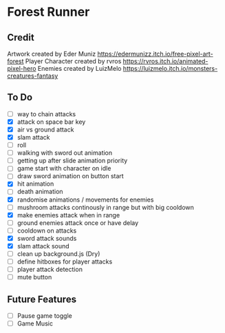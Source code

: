 # Forest Runner

## Credit

Artwork created by Eder Muniz
https://edermunizz.itch.io/free-pixel-art-forest
Player Character created by rvros
https://rvros.itch.io/animated-pixel-hero
Enemies created by LuizMelo
https://luizmelo.itch.io/monsters-creatures-fantasy

## To Do

- [ ] way to chain attacks
- [x] attack on space bar key
- [x] air vs ground attack
- [x] slam attack
- [ ] roll
- [ ] walking with sword out animation
- [ ] getting up after slide animation priority
- [ ] game start with character on idle
- [ ] draw sword animation on button start
- [x] hit animation
- [ ] death animation
- [x] randomise animations / movements for enemies
- [ ] mushroom attacks continously in range but with big cooldown
- [x] make enemies attack when in range
- [ ] ground enemies attack once or have delay
- [ ] cooldown on attacks
- [x] sword attack sounds
- [x] slam attack sound
- [ ] clean up background.js (Dry)
- [ ] define hitboxes for player attacks
- [ ] player attack detection
- [ ] mute button

## Future Features

- [ ] Pause game toggle
- [ ] Game Music

